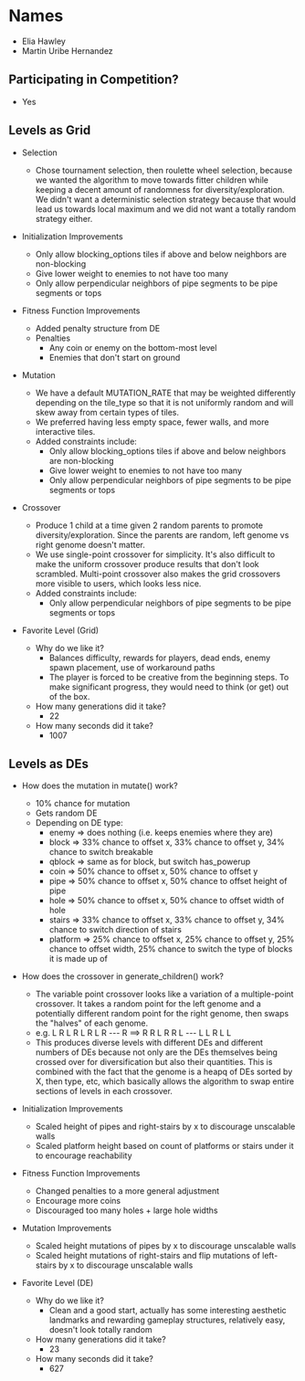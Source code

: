 # Names
- Elia Hawley
- Martin Uribe Hernandez

## Participating in Competition?
- Yes

## Levels as Grid
- Selection
    - Chose tournament selection, then roulette wheel selection, because we wanted the algorithm to move towards fitter children while keeping a decent amount of randomness for diversity/exploration. We didn't want a deterministic selection strategy because that would lead us towards local maximum and we did not want a totally random strategy either.

- Initialization Improvements
    - Only allow blocking_options tiles if above and below neighbors are non-blocking
    - Give lower weight to enemies to not have too many
    - Only allow perpendicular neighbors of pipe segments to be pipe segments or tops

- Fitness Function Improvements
    - Added penalty structure from DE
    - Penalties
        - Any coin or enemy on the bottom-most level
        - Enemies that don't start on ground

- Mutation
    - We have a default MUTATION_RATE that may be weighted differently depending on the tile_type so that it is not uniformly random and will skew away from certain types of tiles.
    - We preferred having less empty space, fewer walls, and more interactive tiles.
    - Added constraints include:
        - Only allow blocking_options tiles if above and below neighbors are non-blocking
        - Give lower weight to enemies to not have too many
        - Only allow perpendicular neighbors of pipe segments to be pipe segments or tops


- Crossover
    - Produce 1 child at a time given 2 random parents to promote diversity/exploration. Since the parents are random, left genome vs right genome doesn't matter.
    - We use single-point crossover for simplicity. It's also difficult to make the uniform crossover produce results that don't look scrambled. Multi-point crossover also makes the grid crossovers more visible to users, which looks less nice.
    - Added constraints include:
        - Only allow perpendicular neighbors of pipe segments to be pipe segments or tops

- Favorite Level (Grid)
    - Why do we like it?
        - Balances difficulty, rewards for players, dead ends, enemy spawn placement, use of workaround paths
        - The player is forced to be creative from the beginning steps. To make significant progress, they would need to think (or get) out of the box.
    - How many generations did it take?
        - 22
    - How many seconds did it take?
        - 1007

## Levels as DEs
- How does the mutation in mutate() work?
    - 10% chance for mutation
    - Gets random DE
    - Depending on DE type:
        - enemy => does nothing (i.e. keeps enemies where they are)
        - block => 33% chance to offset x, 33% chance to offset y, 34% chance to switch breakable
        - qblock => same as for block, but switch has_powerup
        - coin => 50% chance to offset x, 50% chance to offset y
        - pipe => 50% chance to offset x, 50% chance to offset height of pipe
        - hole => 50% chance to offset x, 50% chance to offset width of hole
        - stairs => 33% chance to offset x, 33% chance to offset y, 34% chance to switch direction of stairs
        - platform => 25% chance to offset x, 25% chance to offset y, 25% chance to offset width, 25% chance to switch the type of blocks it is made up of

- How does the crossover in generate_children() work?
    - The variable point crossover looks like a variation of a multiple-point crossover. It takes a random point for the left genome and a potentially different random point for the right genome, then swaps the "halves" of each genome.
    - e.g. 
        L      R           L      R
        L      R           L      R
       ---     R    ==>    R      R
        L      R                  R
        L     ---                 L
        L      R                  L
                                  L
    - This produces diverse levels with different DEs and different numbers of DEs because not only are the DEs themselves being crossed over for diversification but also their quantities. This is combined with the fact that the genome is a heapq of DEs sorted by X, then type, etc, which basically allows the algorithm to swap entire sections of levels in each crossover.

- Initialization Improvements
    - Scaled height of pipes and right-stairs by x to discourage unscalable walls
    - Scaled platform height based on count of platforms or stairs under it to encourage reachability

- Fitness Function Improvements
    - Changed penalties to a more general adjustment
    - Encourage more coins
    - Discouraged too many holes + large hole widths

- Mutation Improvements
    - Scaled height mutations of pipes by x to discourage unscalable walls
    - Scaled height mutations of right-stairs and flip mutations of left-stairs by x to discourage unscalable walls

- Favorite Level (DE)
    - Why do we like it?
        - Clean and a good start, actually has some interesting aesthetic landmarks and rewarding gameplay structures, relatively easy, doesn't look totally random
    - How many generations did it take?
        - 23
    - How many seconds did it take?
        - 627

